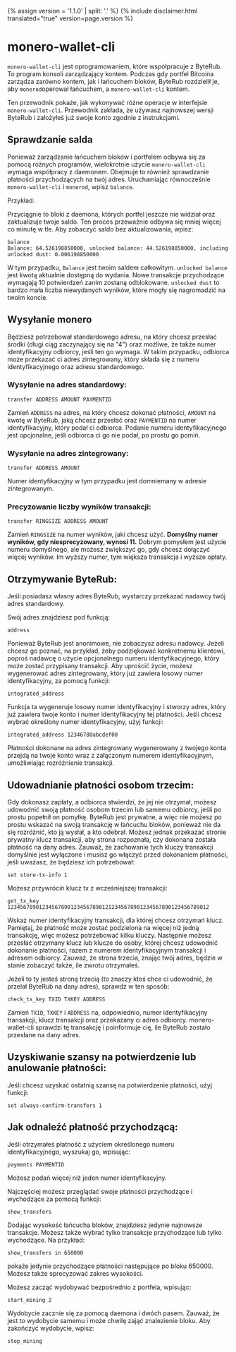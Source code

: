 {% assign version = '1.1.0' | split: '.' %}
{% include disclaimer.html translated="true" version=page.version %}
# monero-wallet-cli

`monero-wallet-cli` jest oprogramowaniem, które współpracuje z ByteRub. To program konsoli zarządzający kontem. Podczas gdy portfel Bitcoina zarządza zarówno kontem, jak i łańcuchem bloków, ByteRub rozdzielił je, aby `monerod`operował łańcuchem, a `monero-wallet-cli` kontem.

Ten przewodnik pokaże, jak wykonywać różne operacje w interfejsie `monero-wallet-cli`. Przewodnik zakłada, że używasz najnowszej wersji ByteRub i założyłeś już swoje konto zgodnie z instrukcjami.


## Sprawdzanie salda

Ponieważ zarządzanie łańcuchem bloków i portfelem odbywa się za pomocą różnych programów, wielokrotnie użycie `monero-wallet-cli` wymaga współpracy z daemonem. Obejmuje to również sprawdzanie płatności przychodzących na twój adres. Uruchamiając równocześnie `monero-wallet-cli` i `monerod`, wpisz `balance`.

Przykład:


Przyciągnie to bloki z daemona, których portfel jeszcze nie widział oraz zaktualizuje twoje saldo. Ten proces przeważnie odbywa się mniej więcej co minutę w tle. Aby zobaczyć saldo bez aktualizowania, wpisz:

    balance
    Balance: 64.526198850000, unlocked balance: 44.526198850000, including unlocked dust: 0.006198850000

W tym przypadku, `Balance` jest twoim saldem całkowitym. `unlocked balance` jest kwotą aktualnie dostępną do wydania. Nowe transakcje przychodzące wymagają 10 potwierdzeń zanim zostaną odblokowane. `unlocked dust` to bardzo mała liczba niewydanych wyników, które mogły się nagromadzić na twoim koncie.

## Wysyłanie monero

Będziesz potrzebował standardowego adresu, na który chcesz przesłać środki (długi ciąg zaczynający się na "4") oraz możliwe, że także numer identyfikacyjny odbiorcy, jeśli ten go wymaga. W takim przypadku, odbiorca może przekazać ci adres zintegrowany, który składa się z numeru identyfikacyjnego oraz adresu standardowego.

### Wysyłanie na adres standardowy:

    transfer ADDRESS AMOUNT PAYMENTID

Zamień `ADDRESS` na adres, na który chcesz dokonać płatności, `AMOUNT` na kwotę w ByteRub, jaką chcesz przesłać oraz `PAYMENTID` na numer identyfikacyjny, który podał ci odbiorca. Podanie numeru identyfikacyjnego jest opcjonalne, jeśli odbiorca ci go nie podał, po prostu go pomiń.

### Wysyłanie na adres zintegrowany:

    transfer ADDRESS AMOUNT

Numer identyfikacyjny w tym przypadku jest domniemany w adresie zintegrowanym.

### Precyzowanie liczby wyników transakcji:

    transfer RINGSIZE ADDRESS AMOUNT

Zamień `RINGSIZE` na numer wyników, jaki chcesz użyć. **Domyślny numer wyników, gdy niesprecyzowany, wynosi 11.** Dobrym pomysłem jest użycie numeru domyślnego, ale możesz zwiększyć go, gdy chcesz dołączyć więcej wyników. Im wyższy numer, tym większa transakcja i wyższe opłaty.

## Otrzymywanie ByteRub:

Jeśli posiadasz własny adres ByteRub, wystarczy przekazać nadawcy twój adres standardowy.

Swój adres znajdziesz pod funkcją:

    address

Ponieważ ByteRub jest anonimowe, nie zobaczysz adresu nadawcy. Jeżeli chcesz go poznać, na przykład, żeby podziękować konkretnemu klientowi, poproś nadawcę o użycie opcjonalnego numeru identyfikacyjnego, który może zostać przypisany transakcji. Aby uprościć życie, możesz wygenerować adres zintegrowany, który już zawiera losowy numer identyfikacyjny, za pomocą funkcji:

    integrated_address

Funkcja ta wygeneruje losowy numer identyfikacyjny i stworzy adres, który już zawiera twoje konto i numer identyfikacyjny tej płatności. Jeśli chcesz wybrać określony numer identyfikacyjny, użyj funkcji:

    integrated_address 12346780abcdef00

Płatności dokonane na adres zintegrowany wygenerowany z twojego konta przejdą na twoje konto wraz z załączonym numerem identyfikacyjnym, umożliwiając rozróżnienie transakcji.


## Udowadnianie płatności osobom trzecim:

Gdy dokonasz zapłaty, a odbiorca stwierdzi, że jej nie otrzymał, możesz udowodnić swoją płatność osobom trzecim lub samemu odbiorcy, jeśli po prostu popełnił on pomyłkę. ByteRub jest prywatne, a więc nie możesz po prostu wskazać na swoją transakcję w łańcuchu bloków, ponieważ nie da się rozróżnić, kto ją wysłał, a kto odebrał. Możesz jednak przekazać stronie prywatny klucz transakcji, aby strona rozpoznała, czy dokonana została płatność na dany adres. Zauważ, że zachowanie tych kluczy transakcji domyślnie jest wyłączone i musisz go włączyć przed dokonaniem płatności, jeśli uważasz, że będziesz ich potrzebował:

    set store-tx-info 1

Możesz przywróciń klucz tx z wcześniejszej transakcji:

    get_tx_key 1234567890123456789012345678901212345678901234567890123456789012

Wskaż numer identyfikacyjny transakcji, dla której chcesz otrzymań klucz. Pamiętaj, że płatność może zostać podzielona na więcej niż jedną transakcję, więc możesz potrzebować kilku kluczy. Następnie możesz przesłać otrzymany klucz lub klucze do osoby, której chcesz udowodnić dokonanie płatności, razem z numerem identyfikacyjnym transakcji i adresem odbiorcy. Zauważ, że strona trzecia, znając twój adres, będzie w stanie zobaczyć także, ile zwrotu otrzymałeś.

Jeżeli to ty jesteś stroną trzecią (to znaczy ktoś chce ci udowodnić, że przelał ByteRub na dany adres), sprawdź w ten sposób:

    check_tx_key TXID TXKEY ADDRESS

Zamień `TXID`, `TXKEY` i `ADDRESS` na, odpowiednio, numer identyfikacyjny transakcji, klucz transakcji oraz przekazany ci adres odbiorcy. monero-wallet-cli sprawdzi tę transakcję i poinformuje cię, ile ByteRub zostało przesłane na dany adres.


## Uzyskiwanie szansy na potwierdzenie lub anulowanie płatności:

Jeśli chcesz uzyskać ostatnią szansę na potwierdzenie płatności, użyj funkcji:

    set always-confirm-transfers 1


## Jak odnaleźć płatność przychodzącą:

Jeśli otrzymałeś płatność z użyciem określonego numeru identyfikacyjnego, wyszukaj go, wpisując:

    payments PAYMENTID

Możesz podań więcej niż jeden numer identyfikacyjny.

Najczęściej możesz przeglądać swoje płatności przychodzące i wychodzące za pomocą funkcji:

    show_transfers

Dodając wysokość łańcucha bloków, znajdziesz jedynie najnowsze transakcje. Możesz także wybrać tylko transakcje przychodzące lub tylko wychodzące. Na przykład:

    show_transfers in 650000

pokaże jedynie przychodzące płatności następujące po bloku 650000. Możesz także sprecyzować zakres wysokości.

Możesz zacząć wydobywać bezpośrednio z portfela, wpisując:

    start_mining 2

Wydobycie zacznie się za pomocą daemona i dwóch pasem. Zauważ, że jest to wydobycie samemu i może chwilę zająć znalezienie bloku. Aby zakończyć wydobycie, wpisz:

    stop_mining

